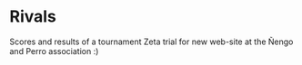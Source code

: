 # Rivals
Scores and results of a tournament
Zeta trial for new web-site at the Ñengo and Perro association :)
